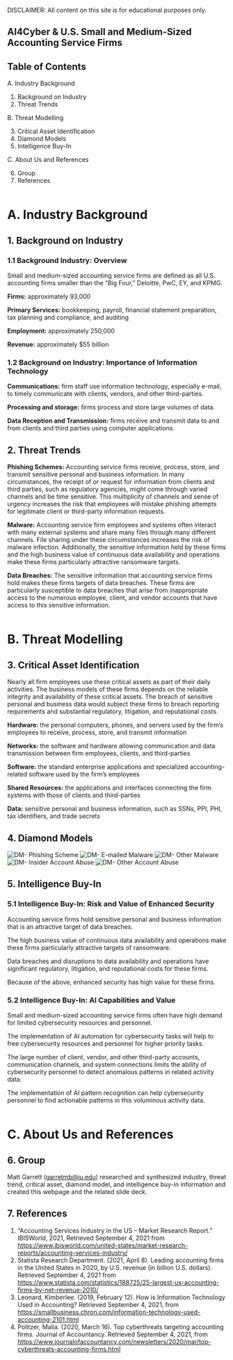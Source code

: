 DISCLAIMER: All content on this site is for educational purposes only.
## AI4Cyber & U.S. Small and Medium-Sized Accounting Service Firms
## Table of Contents

A. Industry Background
 
  1. Background on Industry
  2. Threat Trends

B. Threat Modelling

  3. Critical Asset Identification
  4. Diamond Models
  5. Intelligence Buy-In

C. About Us and References

  6. Group
  7. References

```
```
# A. Industry Background
## 1. Background on Industry
### 1.1 Background Industry: Overview
Small and medium-sized accounting service firms are defined as all U.S. accounting firms
smaller than the “Big Four,” Deloitte, PwC, EY, and KPMG.

**Firms:** approximately 93,000

**Primary Services:** bookkeeping, payroll, financial statement preparation, tax planning and compliance, and auditing

**Employment:** approximately 250,000 

**Revenue:** approximately $55 billion

### 1.2 Background on Industry: Importance of Information Technology
**Communications:** firm staff use information technology, especially e-mail, to timely communicate with clients, vendors, and other third-parties.

**Processing and storage:** firms process and store large volumes of data.

**Data Reception and Transmission:** firms receive and transmit data to and from clients and third parties using computer applications.

## 2. Threat Trends
**Phishing Schemes:**
Accounting service firms receive, process, store, and transmit sensitive personal and business information. In many circumstances, the receipt of or request for information from clients and third parties, such as regulatory agencies, might come through varied channels and be time sensitive.  This multiplicity of channels and sense of urgency increases the risk that employees will mistake phishing attempts for legitimate client or third-party information requests.

**Malware:**
Accounting service firm employees and systems often interact with many external systems and share many files through many different channels.  File sharing under these circumstances increases the risk of malware infection.  Additionally, the sensitive information held by these firms and the high business value of continuous data availability and operations make these firms particularly attractive ransomware targets.

**Data Breaches:**
The sensitive information that accounting service firms hold makes these firms targets of data breaches.  These firms are particularly susceptible to data breaches that arise from inappropriate access to the numerous employee, client, and vendor accounts that have access to this sensitive information.

```
```
# B. Threat Modelling

## 3. Critical Asset Identification
Nearly all firm employees use these critical assets as part of their daily activities.
The business models of these firms depends on the reliable integrity and availability of these critical assets.
The breach of sensitive personal and business data would subject these firms to breach reporting requirements and substantial regulatory, litigation, and reputational costs.

**Hardware:** the personal computers, phones, and servers used by the firm’s employees to receive, process, store, and transmit information

**Networks:** the software and hardware allowing communication and data transmission between firm employees, clients, and third-parties

**Software:** the standard enterprise applications and specialized accounting-related software used by the firm’s employees

**Shared Resources:** the applications and interfaces connecting the firm systems with those of clients and third-parties

**Data:** sensitive personal and business information, such as SSNs, PPI, PHI, tax identifiers, and trade secrets

## 4. Diamond Models
![DM- Phishing Scheme](https://user-images.githubusercontent.com/90997678/133940239-465ebc2d-d2d7-4b61-9ad1-a3de69d4a91f.jpg)
![DM- E-mailed Malware](https://user-images.githubusercontent.com/90997678/133940244-d97d8d05-a60d-4324-a815-fc97c6e3b7bd.jpg)
![DM- Other Malware](https://user-images.githubusercontent.com/90997678/133940248-04b9a0ce-5ce9-4781-9f8c-82121ef841b6.jpg)
![DM- Insider Account Abuse](https://user-images.githubusercontent.com/90997678/133940253-2eeb5e59-f8f4-4b1d-892e-9d74f0d4347b.jpg)
![DM- Other Account Abuse](https://user-images.githubusercontent.com/90997678/133944640-9f4c5871-0e7a-4cde-bcc2-caa70c65c0db.jpg)

## 5. Intelligence Buy-In
### 5.1 Intelligence Buy-In: Risk and Value of Enhanced Security
Accounting service firms hold sensitive personal and business information that is an attractive target of data breaches.

The high business value of continuous data availability and operations make these firms particularly attractive targets of ransomware.

Data breaches and disruptions to data availability and operations have significant regulatory, litigation, and reputational costs for these firms.

Because of the above, enhanced security has high value for these firms.

### 5.2 Intelligence Buy-In: AI Capabilities and Value
Small and medium-sized accounting service firms often have high demand for limited cybersecurity resources and personnel.

The implementation of AI automation for cybersecurity tasks will help to free cybersecurity resources and personnel for higher priority tasks.

The large number of client, vendor, and other third-party accounts, communication channels, and system connections limits the ability of cybersecurity personnel to detect     anomalous patterns in related activity data.

The implementation of AI pattern recognition can help cybersecurity personnel to find actionable patterns in this voluminous activity data. 

```
```
# C. About Us and References

## 6. Group
Matt Garrett (garretmb@iu.edu) researched and synthesized industry, threat trend, critical asset, diamond model, and intelligence buy-in information and created this webpage and the related slide deck.

## 7. References
1. “Accounting Services Industry in the US – Market Research Report.” IBISWorld, 2021, Retrieved September 4, 2021 from https://www.ibisworld.com/united-states/market-research-reports/accounting-services-industry/
 
2. Statista Research Department. (2021, April 8). Leading accounting firms in the United States in 2020, by U.S. revenue (in billion U.S. dollars). Retrieved September 4, 2021 from https://www.statista.com/statistics/188725/25-largest-us-accounting-firms-by-net-revenue-2010/
 
3. Leonard, Kimberlee. (2019, February 12). How is Information Technology Used in Accounting? Retrieved September 4, 2021, from https://smallbusiness.chron.com/information-technology-used-accounting-2101.html
 
4. Politzer, Malia. (2020, March 16). Top cyberthreats targeting accounting firms. Journal of Accountancy. Retrieved September 4, 2021, from https://www.journalofaccountancy.com/newsletters/2020/mar/top-cyberthreats-accounting-firms.html


